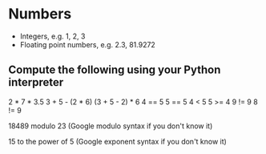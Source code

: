 # Numbers

- Integers, e.g. 1, 2, 3
- Floating point numbers, e.g. 2.3, 81.9272

## Compute the following using your Python interpreter

2 * 7 * 3.5
3 + 5 - (2 * 6)
(3 + 5 - 2) * 6
4 == 5
5 == 5
4 < 5
5 >= 4
9 != 9
8 != 9

18489 modulo 23 (Google modulo syntax if you don't know it)

15 to the power of 5 (Google exponent syntax if you don't know it)

